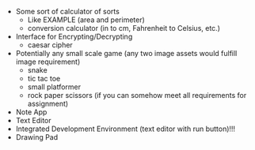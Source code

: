 - Some sort of calculator of sorts
  - Like EXAMPLE (area and perimeter)
  - conversion calculator (in to cm, Fahrenheit to Celsius, etc.)
- Interface for Encrypting/Decrypting
  - caesar cipher
- Potentially any small scale game (any two image assets would fulfill image requirement)
  - snake
  - tic tac toe
  - small platformer
  - rock paper scissors (if you can somehow meet all requirements for assignment)
- Note App
- Text Editor
- Integrated Development Environment (text editor with run button)!!!
- Drawing Pad